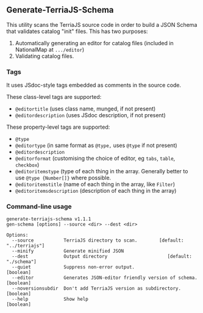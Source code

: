 ## Generate-TerriaJS-Schema

This utility scans the TerriaJS source code in order to build a JSON Schema that validates catalog "init" files. This has two purposes:

1. Automatically generating an editor for catalog files (included in NationalMap at `.../editor`)
2. Validating catalog files.

### Tags

It uses JSdoc-style tags embedded as comments in the source code.

These class-level tags are supported:

* `@editortitle` (uses class name, munged, if not present)
* `@editordescription` (uses JSdoc description, if not present)

These property-level tags are supported:

* `@type`
* `@editortype` (in same format as `@type,` uses `@type` if not present)
* `@editordescription`
* `@editorformat` (customising the choice of editor, eg `tabs`, `table`, `checkbox`)
* `@editoritemstype` (type of each thing in the array. Generally better to use `@type {Number[]}` where possible.
* `@editoritemstitle` (name of each thing in the array, like `Filter`)
* `@editoritemsdescription` (description of each thing in the array)
  
### Command-line usage
```
generate-terriajs-schema v1.1.1
gen-schema [options] --source <dir> --dest <dir>

Options:
  --source           TerriaJS directory to scan.        [default: "../terriajs"]
  --minify           Generate minified JSON
  --dest             Output directory                      [default: "./schema"]
  --quiet            Suppress non-error output.                        [boolean]
  --editor           Generates JSON-editor friendly version of schema. [boolean]
  --noversionsubdir  Don't add TerriaJS version as subdirectory.       [boolean]
  --help             Show help                                         [boolean]
```